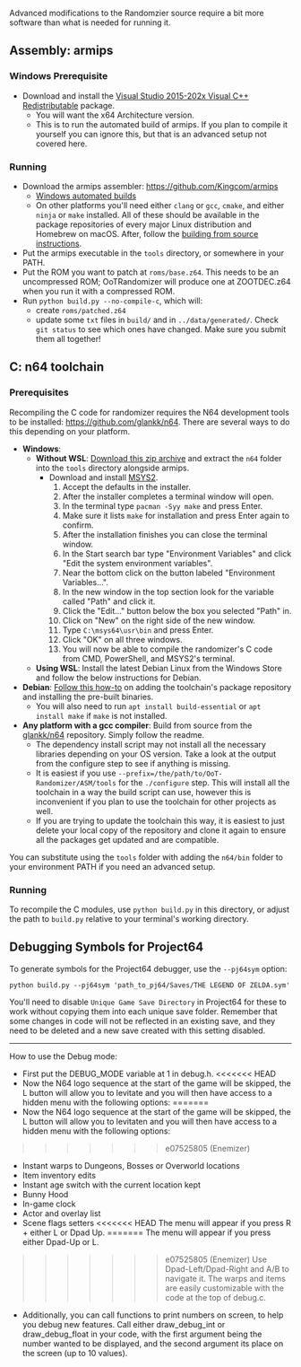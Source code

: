 Advanced modifications to the Randomzier source require a bit more software than what is needed for running it.

## Assembly: armips
### Windows Prerequisite
- Download and install the [Visual Studio 2015-202x Visual C++ Redistributable](https://learn.microsoft.com/en-us/cpp/windows/latest-supported-vc-redist?view=msvc-170#visual-studio-2015-2017-2019-and-2022) package.
  - You will want the x64 Architecture version.
  - This is to run the automated build of armips. If you plan to compile it yourself you can ignore this, but that is an advanced setup not covered here.
### Running
- Download the armips assembler: <https://github.com/Kingcom/armips>
  - [Windows automated builds](https://buildbot.orphis.net/armips/)
  - On other platforms you'll need either `clang` or `gcc`, `cmake`, and either `ninja` or `make` installed. All of these should be available in the package repositories of every major Linux distribution and Homebrew on macOS. After, follow the [building from source instructions](https://github.com/Kingcom/armips#22-building-from-source).
- Put the armips executable in the `tools` directory, or somewhere in your PATH.
- Put the ROM you want to patch at `roms/base.z64`. This needs to be an uncompressed ROM; OoTRandomizer will produce one at ZOOTDEC.z64 when you run it with a compressed ROM.
- Run `python build.py --no-compile-c`, which will:
  - create `roms/patched.z64`
  - update some `txt` files in `build/` and in `../data/generated/`. Check `git status` to see which ones have changed. Make sure you submit them all together!

## C: n64 toolchain
### Prerequisites
Recompiling the C code for randomizer requires the N64 development tools to be installed: <https://github.com/glankk/n64>. There are several ways to do this depending on your platform.
- **Windows**:
  - **Without WSL**: [Download this zip archive](https://discord.com/channels/274180765816848384/442752384834469908/1085678948614144081) and extract the `n64` folder into the `tools` directory alongside armips.
    - Download and install [MSYS2](https://www.msys2.org/#installation).
      1. Accept the defaults in the installer.
      2. After the installer completes a terminal window will open.
      3. In the terminal type `pacman -Syy make` and press Enter.
      4. Make sure it lists `make` for installation and press Enter again to confirm.
      5. After the installation finishes you can close the terminal window.
      6. In the Start search bar type "Environment Variables" and click "Edit the system environment variables".
      7. Near the bottom click on the button labeled "Environment Variables...".
      8. In the new window in the top section look for the variable called "Path" and click it.
      9. Click the "Edit..." button below the box you selected "Path" in.
      10. Click on "New" on the right side of the new window.
      11. Type `C:\msys64\usr\bin` and press Enter.
      12. Click "OK" on all three windows.
      13. You will now be able to compile the randomizer's C code from CMD, PowerShell, and MSYS2's terminal.
  - **Using WSL**: Install the latest Debian Linux from the Windows Store and follow the below instructions for Debian.
- **Debian**: [Follow this how-to](https://practicerom.com/public/packages/debian/howto.txt) on adding the toolchain's package repository and installing the pre-built binaries.
  - You will also need to run `apt install build-essential` or `apt install make` if `make` is not installed.
- **Any platform with a gcc compiler**: Build from source from the [glankk/n64](https://github.com/glankk/n64) repository. Simply follow the readme.
  - The dependency install script may not install all the necessary libraries depending on your OS version. Take a look at the output from the configure step to see if anything is missing.
  - It is easiest if you use `--prefix=/the/path/to/OoT-Randomizer/ASM/tools` for the `./configure` step. This will install all the toolchain in a way the build script can use, however this is inconvenient if you plan to use the toolchain for other projects as well.
  - If you are trying to update the toolchain this way, it is easiest to just delete your local copy of the repository and clone it again to ensure all the packages get updated and are compatible.


You can substitute using the `tools` folder with adding the `n64/bin` folder to your environment PATH if you need an advanced setup.
### Running
To recompile the C modules, use `python build.py` in this directory, or adjust the path to `build.py` relative to your terminal's working directory.

## Debugging Symbols for Project64
To generate symbols for the Project64 debugger, use the `--pj64sym` option:

    python build.py --pj64sym 'path_to_pj64/Saves/THE LEGEND OF ZELDA.sym'

You'll need to disable `Unique Game Save Directory` in Project64 for these to work without copying them into each unique save folder. Remember that some changes in code will not be reflected in an existing save, and they need to be deleted and a new save created with this setting disabled.

--------------------------------------------------------------------------

How to use the Debug mode: 
- First put the DEBUG_MODE variable at 1 in debug.h.
<<<<<<< HEAD
- Now the N64 logo sequence at the start of the game will be skipped, the L button will allow you to levitate and you will then have access to a hidden menu with the following options:
=======
- Now the N64 logo sequence at the start of the game will be skipped, the L button will allow you to levitaten and you will then have access to a hidden menu with the following options:
>>>>>>> e07525805 (Enemizer)
  - Instant warps to Dungeons, Bosses or Overworld locations
  - Item inventory edits
  - Instant age switch with the current location kept
  - Bunny Hood
  - In-game clock
  - Actor and overlay list
  - Scene flags setters
<<<<<<< HEAD
The menu will appear if you press R + either L or Dpad Up.
=======
The menu will appear if you press either Dpad-Up or L.
>>>>>>> e07525805 (Enemizer)
Use Dpad-Left/Dpad-Right and A/B to navigate it.
The warps and items are easily customizable with the code at the top of debug.c.
- Additionally, you can call functions to print numbers on screen, to help you debug new features.
Call either draw_debug_int or draw_debug_float in your code, with the first argument being the number wanted to be displayed, and the 
second argument its place on the screen (up to 10 values).
